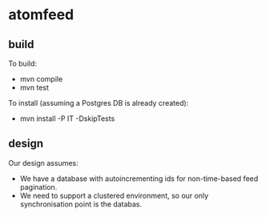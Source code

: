 atomfeed
========

build
-----
To build:
* mvn compile
* mvn test

To install (assuming a Postgres DB is already created):
* mvn install -P IT -DskipTests

design
------
Our design assumes:
* We have a database with autoincrementing ids for non-time-based feed pagination.
* We need to support a clustered environment, so our only synchronisation point is the databas.
